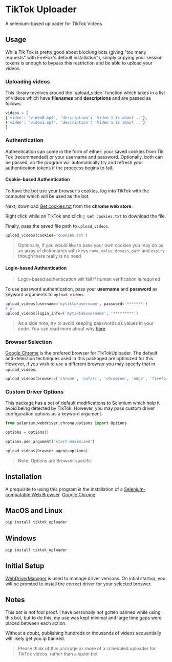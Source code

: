 # TikTok Uploader
A selenium-based uploader for TikTok Videos

## Usage

While Tik Tok is pretty good about blocking bots (giving "too many requests" with FireFox's default installation"), simply copying your session tokens is enough to bypass this restriction and be able to upload your videos.

### Uploading videos

This library revolves around the 'upload_video' function which takes in a list of videos which have **filenames** and **descriptions** and are passed as follows:

```python
videos = [
{'video': 'video0.mp4', 'description': 'Video 1 is about ..'},
{'video': 'video1.mp4', 'description': 'Video 1 is about ..'}
]

```

### Authentication
Authentication can come in the form of either: your saved cookies from Tik Tok (recommended) or your username and password. Optionally, both can be passed, an the program will automatically try and refresh your authentication tokens if the proccess begins to fail.

#### Cookie-based Authentication
To have the bot use your browser's cookies, log into TikTok with the computer which will be used as the bot.

Next, download [Get cookies.txt](https://chrome.google.com/webstore/detail/get-cookiestxt/bgaddhkoddajcdgocldbbfleckgcbcid?hl=en) from the **chrome web store**.

Right click while on TikTok and click `🍪 Get cookies.txt` to download the file.

Finally, pass the saved file path to `upload_videos`.

```python
upload_videos(cookies='cookies.txt')
```

> Optionally, if you would like to pass your own cookies you may do as an array of dictionaries with keys `name`, `value`, `domain`, `path` and `expiry` though there really is no need

#### Login-based Authentication

> Login-based authentication will fail if human verification is required

To use password authentication, pass your **username** and **password** as keyword arguments to `upload_videos`.

```python
upload_videos(username='mytiktokusername', password='*******')
# or
upload_videos(login_info=('mytiktokusername', '*********')
```

> As a side note, try to avoid keeping passwords as values in your code. You can read more about why [here](https://medium.com/twodigits/keep-passwords-out-of-source-code-why-and-how-e84f9004815a).

### Browser Selection

[Google Chrome](https://www.google.com/chrome) is the prefered browser for TikTokUploader. The default anti-detection techniques used in this packaged are optimized for this. However, if you wish to use a different browser you may specify that in `upload_videos`.

```python
upload_videos(browser=['chrome', 'safari', 'chromium', 'edge', 'firefox'].choice()) # randomly picks a web browser (not recommended)
```

### Custom Driver Options

This package has a set of default modifications to Selenium which help it avoid being detected by TikTok. However, you may pass custom driver configuration options as a keyword argument. 

```python
from selenium.webdriver.chrome.options import Options

options = Options()

options.add_argument('start-maximized')

upload_videos(browser_agent=options)
```

> Note: Options are Browser specific  

## Installation

A prequisite to using this program is the installation of a [Selenium-compatable Web Browser](https://www.selenium.dev/documentation/webdriver/getting_started/install_drivers/). [Google Chrome](https://www.google.com/chromei/) 

## MacOS and Linux

```python
pip install tiktok_uploader
```

## Windows

```python
pip install tiktok_uploader
```

## Initial Setup

[WebDriverManager](https://bonigarcia.dev/webdrivermanager/) is used to manage driver versions. On intial startup, you will be promted to install the correct driver for your selected broswer.

## Notes

This bot is not fool proof. I have personally not gotten banned while using this bot, but to do this, my use was kept minimal and large time gaps were placed between each action. 

Without a doubt, publishing hundreds or thousands of videos sequentially will likely get you ip banned.

> Please think of this package as more of a scheduled uploader for TikTok videos, rather than a spam bot
